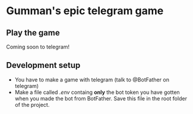 # Gumman's epic telegram game

## Play the game

Coming soon to telegram!

## Development setup

* You have to make a game with telegram (talk to @BotFather on telegram)
* Make a file called *.env* containg **only** the bot token you have gotten when you made the bot from BotFather. Save this file in the root folder of the project.